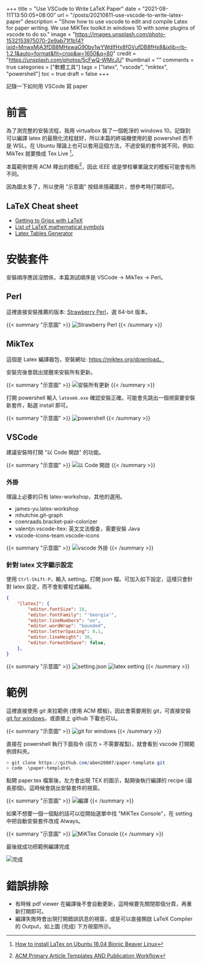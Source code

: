 +++
title = "Use VSCode to Write LaTeX Paper"
date = "2021-08-11T13:50:05+08:00"
url = "/posts/20210811-use-vscode-to-write-latex-paper"
description = "Show how to use vscode to edit and compile Latex for paper writing. We use MiKTex toolkit in windows 10 with some plugins of vscode to do so."
image = "https://images.unsplash.com/photo-1532153975070-2e9ab71f1b14?ixid=MnwxMjA3fDB8MHxwaG90by1wYWdlfHx8fGVufDB8fHx8&ixlib=rb-1.2.1&auto=format&fit=crop&w=1650&q=80"
credit = "https://unsplash.com/photos/5cFwQ-WMcJU"
thumbnail = ""
comments = true
categories = ["軟體工具"]
tags = ["latex", "vscode", "miktex", "powershell"]
toc = true
draft = false
+++
<!-- https://drive.google.com/uc?export=view&id= -->

記錄一下如何用 VSCode 寫 paper

<!--more-->

# 前言

為了測完整的安裝流程，我用 virtualbox 裝了一個乾淨的 windows 10。記錄到可以編譯 latex 的最簡化流程就好，所以本篇的終端機使用的是 powershell 而不是 WSL。在 Ubuntu 理論上也可以套用這個方法，不過安裝的套件就不同，例如: MikTex 就要換成 Tex Live [^tlive]。

本篇範例使用 ACM 釋出的模板[^acm]，因此 IEEE 或是學校畢業論文的模板可能會有所不同。

因為圖太多了，所以使用 "示意圖" 按鈕來隱藏圖片，想參考時打開即可。

[^acm]: [ACM Primary Article Templates AND Publication Workflow](https://www.acm.org/publications/taps/word-template-workflow#h-2.-the-workflow-and-templates)

[^tlive]: [How to install LaTex on Ubuntu 18.04 Bionic Beaver Linux](https://linuxconfig.org/how-to-install-latex-on-ubuntu-18-04-bionic-beaver-linux)

## LaTeX Cheat sheet

+ [Getting to Grips with LaTeX](https://www.andy-roberts.net/writing/latex/formatting)
+ [List of LaTeX mathematical symbols](https://oeis.org/wiki/List_of_LaTeX_mathematical_symbols)
+ [Latex Tables Generator](https://www.tablesgenerator.com/latex_tables#)

# 安裝套件

安裝順序應該沒關係，本篇測試順序是 VSCode → MikTex → Perl。

## Perl

這裡直接安裝推薦的版本: [Strawberry Perl](https://strawberryperl.com/)，選 64-bit 版本。

{{< summary "示意圖" >}}
![Strawberry Perl](https://lh3.googleusercontent.com/pw/AM-JKLXs_PdqsqpM2mkMvhICdIe37zPtDQsvKfVtuWNfwjcUk2SnzbBnOkSrtPApkKZjIJonrr2POWGVmwTJLCj-BbRQA5z_ZakRrts1mL_9yUm4woKKtn6sO9ivljF58cjZaaZEaOmZ8-lhTREJW6uBRxV4BQ=w1600-h1200-no)
{{< /summary >}}

## MikTex

這個是 Latex 編譯器包，安裝網址: https://miktex.org/download。

安裝完後會跳出提醒來安裝所有更新。

{{< summary "示意圖" >}}
![安裝所有更新](https://lh3.googleusercontent.com/pw/AM-JKLUyFhHoqLOl0ud9GfH2YxuUAQGRPdyNVWIaO4NB9AhaxmKnLUdBhxyiW7750RNHiqIlYTj1IUAzfDFqPOy_XDyvvF3Lb4XW8hv5JOo2tm4L-UI6Q0tvlyaUe_G_SIobWkL8FLf_VFUHu70ZCP1kQE8aBQ=w1600-h1200-no)
{{< /summary >}}

打開 powershell 輸入 `latexmk.exe` 確認安裝正確。可能會先跳出一個視窗要安裝新套件，點選 install 即可。

{{< summary "示意圖" >}}
![powershell](https://lh3.googleusercontent.com/pw/AM-JKLV2gfq28ff0fnfv74PB_m6DHG-hl9a4wgEfxOdrQ2idrQoNu52LWlBXMjtmngSETOVxsKiHrFO4YI0npZ5UMw_FRvyMkzYdd3AIIa3oBGazrXP1hJqwL2PYAGh4tOV9SS-iUhMq5zZZu-N8ofNGYn0W6w=w1600-h1200-no)
{{< /summary >}}

## VSCode

建議安裝時打開 "以 Code 開啟" 的功能。

{{< summary "示意圖" >}}
![以 Code 開啟](https://lh3.googleusercontent.com/pw/AM-JKLXlBw7vOU2XUjDrJR7KfMSu416nevszajoo2n9NAHIKO58wgb7xrkPdbewM3lvoXGzCZTZXAx7cGxIdlEDYWqXAv4TcdkvhjOCFKXt-aA8jpgvXWcovW56py_GJD2jvhNkNCV4KcZEAJxBOeRPdmdwmqg=w1600-h1200-no)
{{< /summary >}}

### 外掛

理論上必要的只有 latex-workshop，其他的選用。

+ james-yu.latex-workshop
+ mhutchie.git-graph
+ coenraads.bracket-pair-colorizer
+ valentjn.vscode-ltex: 英文文法檢查，需要安裝 Java
+ vscode-icons-team.vscode-icons

{{< summary "示意圖" >}}
![vscode 外掛](https://lh3.googleusercontent.com/pw/AM-JKLUhazz8sW9uiCIu6fkCbTaBQXRJu2-a2Il_r6qWN_EjoWCqvqxHrP-DY_e7JQ8GITghx60BCYwzQ5eamEfv2ni1zbVps5rT2CV_y9CkRgEAuPwJCrZFv4j9g0VC7PO3IiAmeCo-gQyuNX04jEhRX76kIg=w1600-h1200-no)
{{< /summary >}}

### 針對 latex 文字顯示設定

使用 `Ctrl-Shift-P`，輸入 setting，打開 json 檔。可加入如下設定，這樣只會針對 latex 設定，而不會影響程式編輯。

```json
{
    "[latex]": {
        "editor.fontSize": 18,
        "editor.fontFamily": "'Georgia'",
        "editor.lineNumbers": "on",
        "editor.wordWrap": "bounded",
        "editor.letterSpacing": 0.1,
        "editor.lineHeight": 38,
        "editor.formatOnSave": false,
    },
}
```

{{< summary "示意圖" >}}
![setting.json](https://lh3.googleusercontent.com/pw/AM-JKLVyoAzzgE5xs4JLPpuXtcx8_CPKlIfKZmtu-an-S94W5TUdBtUJ_A904RSGZEK0G4JZMC9gD4C9GOO4tiZnXs-lU3qfuwiAcE303UhtyN7cunSkswmlUwiPsSLkrvnt1DribaWwWPFAFX_U-kP-I1sy8Q=w1600-h1200-no)
![latex setting](https://lh3.googleusercontent.com/pw/AM-JKLV1YqPWPVOaUPtlh4ZeC4j4SrbcJKeRRDDVnk9MT4627oJVYfFIxPVpmICFv8-EQg1lyCv76dN0cIA8HtSdbmyp6rgTQ6ESejTwpxXoiJSnY9oUqo0mwo43U-dS6U_quVyzinCgdVcj7yY7suNaXAL5HA=w1600-h1200-no)
{{< /summary >}}

# 範例

這裡直接使用 git 來拉範例 (使用 ACM 模板)，因此會需要用到 git，可直接安裝 [git for windows](https://gitforwindows.org/)，或直接上 github 下載也可以。

{{< summary "示意圖" >}}
![git for windows](https://lh3.googleusercontent.com/pw/AM-JKLVzP-_HMuTJhu1eGgAI1OJVBik9t1idYqKj9GdBjiBIuRgPaVohradkWO3RzPDmIpTVodYZ6_S2T9OJ64XYorCieaPqS3DCEmfw6LZkEPBEEbLyD3KRIWd_qeQmLjVYkMVCcbTqZakB5v29B8qR3ZMaCQ=w1600-h1200-no)
{{< /summary >}}

直接在 powershell 執行下面指令 (前方 `>` 不需要複製)，就會看到 vscode 打開範例資料夾。

```powershell
> git clone https://github.com/aben20807/paper-template.git
> code .\paper-template\
```

點開 paper.tex 檔案後，左方會出現 TEX 的圖示，點開後執行編譯的 recipe (最長那個)。這時候會跳出安裝套件的視窗。

{{< summary "示意圖" >}}
![編譯](https://lh3.googleusercontent.com/pw/AM-JKLWp9ZNMNj-yePUCWIj1AvQquVNlK6QYqXWTje1vL6U7JN8fC4OuqhFdhyIIgDlD4ydMI-x_Gvu2hqWEE49NDhQgIbmJoLqsM8VAkiz5Q5eaBCBCMSU-z1EX6KiJfcX-WomSZokxHHJNZhgnZrSUAE9kSg=w1600-h1200-no)
{{< /summary >}}

如果不想要一個一個點的話可以從開始選單中找 "MiKTex Console"，在 setting 中把自動安裝套件改成 Always。

{{< summary "示意圖" >}}
![MiKTex Console](https://lh3.googleusercontent.com/pw/AM-JKLXm4NBSLxHqiFM2ISIUKqJ-p8IFzCb9wQRMBwxU1VCrCUqRTNFpc8zwqWGonri1KFM0uQY7WNGgBMVwolb4dYcpMWBbFiSrjtOmaAKbM0ImvtpnmcpOoW8515RVAH9nRgZVWySfY0eBe_pzi16mM6mh0w=w1600-h1200-no)
{{< /summary >}}

最後就成功把範例編譯完成

![完成](https://lh3.googleusercontent.com/pw/AM-JKLVawO6vCeLTqrKvREekjNGd0G-Ogq9g4OBBtJlNmtsNcA_C75WBFS5qPZgrVK97JjQO05GU9HPMIrLMQpINWsLKDDczZayHama0igM0yuOJqkbp7GXE9Lz3IihhuCRfivOfhvtI6jpUfcXWmkcz60BJLg=w1600-h1200-no)

# 錯誤排除

+ 有時候 pdf viewer 在編譯後不會自動更新，這時候要先關閉那個分頁，再重新打開即可。
+ 編譯失敗時會出現打開錯誤訊息的視窗，或是可以直接開啟 LaTeX Compiler 的 Output，如上圖 (完成) 下方視窗所示。